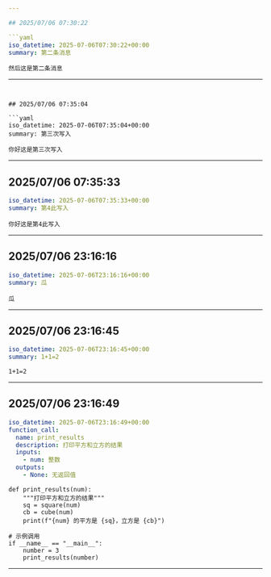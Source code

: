 ```yaml
---

## 2025/07/06 07:30:22

```yaml
iso_datetime: 2025-07-06T07:30:22+00:00
summary: 第二条消息
```

```
然后这是第二条消息

```

---
```


## 2025/07/06 07:35:04

```yaml
iso_datetime: 2025-07-06T07:35:04+00:00
summary: 第三次写入
```

```
你好这是第三次写入

```

---

## 2025/07/06 07:35:33

```yaml
iso_datetime: 2025-07-06T07:35:33+00:00
summary: 第4此写入
```

```
你好这是第4此写入

```

---

## 2025/07/06 23:16:16

```yaml
iso_datetime: 2025-07-06T23:16:16+00:00
summary: 瓜
```

```
瓜

```

---

## 2025/07/06 23:16:45

```yaml
iso_datetime: 2025-07-06T23:16:45+00:00
summary: 1+1=2
```

```
1+1=2

```

---

## 2025/07/06 23:16:49

```yaml
iso_datetime: 2025-07-06T23:16:49+00:00
function_call:
  name: print_results
  description: 打印平方和立方的结果
  inputs:
    - num: 整数
  outputs:
    - None: 无返回值
```

```
def print_results(num):
    """打印平方和立方的结果"""
    sq = square(num)
    cb = cube(num)
    print(f"{num} 的平方是 {sq}，立方是 {cb}")

# 示例调用
if __name__ == "__main__":
    number = 3
    print_results(number)

```

---